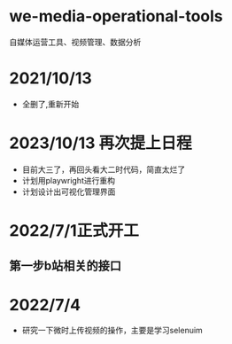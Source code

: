 # we-media-operational-tools
自媒体运营工具、视频管理、数据分析

# 2021/10/13
- 全删了,重新开始

# 2023/10/13 再次提上日程
- 目前大三了，再回头看大二时代码，简直太烂了
- 计划用playwright进行重构
- 计划设计出可视化管理界面

# 2022/7/1正式开工
## 第一步b站相关的接口

# 2022/7/4
- 研究一下微时上传视频的操作，主要是学习selenuim